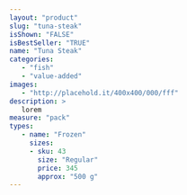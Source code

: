 ```yaml
---
layout: "product"
slug: "tuna-steak"
isShown: "FALSE"
isBestSeller: "TRUE"
name: "Tuna Steak"
categories:
   - "fish"
   - "value-added"
images:
   - "http://placehold.it/400x400/000/fff"
description: >
   lorem
measure: "pack"
types: 
   - name: "Frozen"
     sizes: 
     - sku: 43
       size: "Regular"
       price: 345
       approx: "500 g"
---
```


